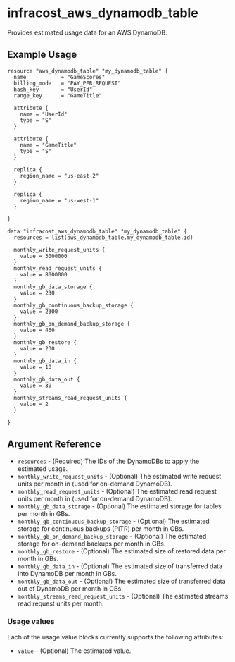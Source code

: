 # infracost_aws_dynamodb_table

Provides estimated usage data for an AWS DynamoDB.

## Example Usage

```hcl
resource "aws_dynamodb_table" "my_dynamodb_table" {
  name           = "GameScores"
  billing_mode   = "PAY_PER_REQUEST"
  hash_key       = "UserId"
  range_key      = "GameTitle"

  attribute {
    name = "UserId"
    type = "S"
  }

  attribute {
    name = "GameTitle"
    type = "S"
  }

  replica {
    region_name = "us-east-2"
  }

  replica {
    region_name = "us-west-1"
  }

}

data "infracost_aws_dynamodb_table" "my_dynamodb_table" {
  resources = list(aws_dynamodb_table.my_dynamodb_table.id)

  monthly_write_request_units {
    value = 3000000
  }
  monthly_read_request_units {
    value = 8000000
  }
  monthly_gb_data_storage {
    value = 230
  }
  monthly_gb_continuous_backup_storage {
    value = 2300
  }
  monthly_gb_on_demand_backup_storage {
    value = 460
  }
  monthly_gb_restore {
    value = 230
  }
  monthly_gb_data_in {
    value = 10
  }
  monthly_gb_data_out {
    value = 30
  }
  monthly_streams_read_request_units {
    value = 2
  }

}
```

## Argument Reference

* `resources` - (Required) The IDs of the DynamoDBs to apply the estimated usage.
* `monthly_write_request_units` - (Optional) The estimated write request units per month in (used for on-demand DynamoDB).
* `monthly_read_request_units` - (Optional) The estimated read request units per month in (used for on-demand DynamoDB).
* `monthly_gb_data_storage` - (Optional) The estimated storage for tables per month in GBs.
* `monthly_gb_continuous_backup_storage` - (Optional) The estimated storage for continuous backups (PITR) per month in GBs.
* `monthly_gb_on_demand_backup_storage` - (Optional) The estimated storage for on-demand backups per month in GBs.
* `monthly_gb_restore` - (Optional) The estimated size of restored data per month in GBs.
* `monthly_gb_data_in` - (Optional) The estimated size of transferred data into DynamoDB per month in GBs.
* `monthly_gb_data_out` - (Optional) The estimated size of transferred data out of DynamoDB per month in GBs.
* `monthly_streams_read_request_units` - (Optional) The estimated streams read request units per month.

### Usage values

Each of the usage value blocks currently supports the following attributes:

* `value` - (Optional) The estimated value.

